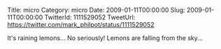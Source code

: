 Title: micro
Category: micro
Date: 2009-01-11T00:00:00
Slug: 2009-01-11T00:00:00
TwitterId: 1111529052
TweetUrl: https://twitter.com/mark_philpot/status/1111529052

It's raining lemons...  No seriously!  Lemons are falling from the sky...